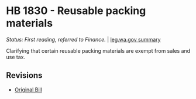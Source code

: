 # HB 1830 - Reusable packing materials
*Status: First reading, referred to Finance.* | [leg.wa.gov summary](https://app.leg.wa.gov/billsummary?BillNumber=1830&Year=2021)

Clarifying that certain reusable packing materials are exempt from sales and use tax.

## Revisions
* [Original Bill](1/)